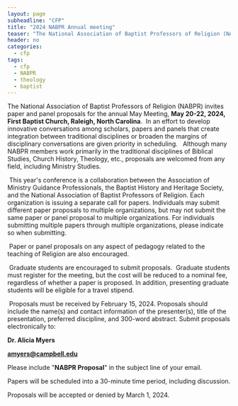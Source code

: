 ```yaml
---
layout: page
subheadline: "CFP"
title: "2024 NABPR Annual meeting"
teaser: "The National Association of Baptist Professors of Religion (NABPR) invites paper and panel proposals for the annual May Meeting, May 20-22, 2024, First Baptist Church, Raleigh, North Carolina."
header: no
categories:
  - cfp
tags:
  - cfp
  - NABPR
  - theology
  - baptist
---
```

The National Association of Baptist Professors of Religion (NABPR) invites paper and panel proposals for the annual May Meeting, **May 20-22, 2024, First Baptist Church, Raleigh, North Carolina**.  In an effort to develop innovative conversations among scholars, papers and panels that create integration between traditional disciplines or broaden the margins of disciplinary conversations are given priority in scheduling.   Although many NABPR members work primarily in the traditional disciplines of Biblical Studies, Church History, Theology, etc., proposals are welcomed from any field, including Ministry Studies.

 This year's conference is a collaboration between the Association of Ministry Guidance Professionals, the Baptist History and Heritage Society, and the National Association of Baptist Professors of Religion. Each organization is issuing a separate call for papers. Individuals may submit different paper proposals to multiple organizations, but may not submit the same paper or panel proposal to multiple organizations. For individuals submitting multiple papers through multiple organizations, please indicate so when submitting.

 Paper or panel proposals on any aspect of pedagogy related to the teaching of Religion are also encouraged.

 Graduate students are encouraged to submit proposals.  Graduate students must register for the meeting, but the cost will be reduced to a nominal fee, regardless of whether a paper is proposed. In addition, presenting graduate students will be eligible for a travel stipend.

 Proposals must be received by February 15, 2024. Proposals should include the name(s) and contact information of the presenter(s), title of the presentation, preferred discipline, and 300-word abstract. Submit proposals electronically to:

**Dr. Alicia Myers**

**<amyers@campbell.edu>**

Please include "**NABPR Proposal**" in the subject line of your email.

Papers will be scheduled into a 30-minute time period, including discussion.

Proposals will be accepted or denied by March 1, 2024.